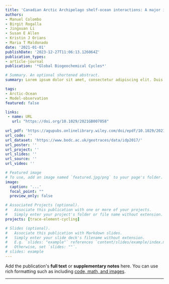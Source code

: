 ```yaml
---
title: 'Canadian Arctic Archipelago shelf-ocean interactions: A major iron source to Pacific derived waters transiting to the Atlantic'
authors:
- Manuel Colombo
- Birgit Rogalla
- Jingxuan Li
- Susan E Allen
- Kristin J Orians
- Maria T Maldonado
date: '2021-01-01'
publishDate: '2023-12-27T11:06:13.126064Z'
publication_types:
- article-journal
publication: '*Global Biogeochemical Cycles*'

# Summary. An optional shortened abstract.
summary: Lorem ipsum dolor sit amet, consectetur adipiscing elit. Duis posuere tellus ac convallis placerat. Proin tincidunt magna sed ex sollicitudin condimentum.

tags:
- Arctic-Ocean
- Model-observation
featured: false

links:
 - name: URL
   url: "https://doi.org/10.1029/2021GB007058"
   
url_pdf: 'https://agupubs.onlinelibrary.wiley.com/doi/epdf/10.1029/2021GB007058'
url_code: ''
url_dataset: 'https://www.bodc.ac.uk/geotraces/data/idp2017/'
url_poster: ''
url_project: ''
url_slides: ''
url_source: ''
url_video: ''

# Featured image
# To use, add an image named `featured.jpg/png` to your page's folder. 
image:
  caption: '...'
  focal_point: ""
  preview_only: false

# Associated Projects (optional).
#   Associate this publication with one or more of your projects.
#   Simply enter your project's folder or file name without extension.
projects: [trace-element-cycling]

# Slides (optional).
#   Associate this publication with Markdown slides.
#   Simply enter your slide deck's filename without extension.
#   E.g. `slides: "example"` references `content/slides/example/index.md`.
#   Otherwise, set `slides: ""`.
# slides: example
---
```


Add the publication's **full text** or **supplementary notes** here. You can use rich formatting such as including [code, math, and images](https://docs.hugoblox.com/content/writing-markdown-latex/).

---
